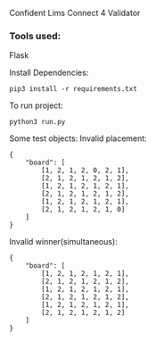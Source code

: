Confident Lims Connect 4 Validator

### Tools used:
Flask

Install Dependencies:
```
pip3 install -r requirements.txt
```

To run project:
```
python3 run.py
```

Some test objects:
Invalid placement:
```
{
    "board": [
        [1, 2, 1, 2, 0, 2, 1],
        [2, 1, 2, 1, 2, 1, 2],
        [1, 2, 1, 2, 1, 2, 1],
        [2, 1, 2, 1, 2, 1, 2],
        [1, 2, 1, 2, 1, 2, 1],
        [2, 1, 2, 1, 2, 1, 0]
    ]
}
```
Invalid winner(simultaneous):
```
{
    "board": [
        [1, 2, 1, 2, 1, 2, 1],
        [2, 1, 2, 1, 2, 1, 2],
        [1, 2, 1, 2, 1, 2, 1],
        [2, 1, 2, 1, 2, 1, 2],
        [1, 2, 1, 2, 1, 2, 1],
        [2, 1, 2, 1, 2, 1, 2]
    ]
}
```